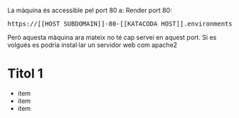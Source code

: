 La màquina és accessible pel port 80 a:
Render port 80: <pre>https://[[HOST_SUBDOMAIN]]-80-[[KATACODA_HOST]].environments.katacoda.com/</pre>

Però aquesta màquina ara mateix no té cap servei en aquest port. Si es volgués es podria instal·lar un servidor web com apache2

# Titol 1

* item
* item
* item